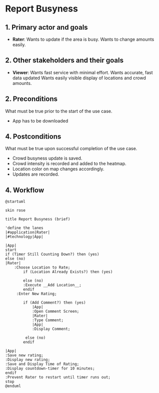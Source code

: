 # Report Busyness

## 1. Primary actor and goals
* __Rater__: Wants to update if the area is busy. Wants to change amounts easily.


## 2. Other stakeholders and their goals

* __Viewer__: Wants fast service with minimal effort. Wants accurate, fast data updated Wants easily visible display of locations and crowd amounts. 


## 2. Preconditions

What must be true prior to the start of the use case.

* App has to be downloaded

## 4. Postconditions

What must be true upon successful completion of the use case.

* Crowd busyness update is saved.
* Crowd intensity is recorded and added to the heatmap.
* Location color on map changes accordingly.
* Updates are recorded.


## 4. Workflow

```plantuml
@startuml

skin rose

title Report Busyness (brief)

'define the lanes
|#application|Rater|
|#technology|App|

|App|
start
if (Timer Still Counting Down?) then (yes)
else (no)
|Rater|
    :Choose Location to Rate;
        if (Location Already Exists?) then (yes)
        
        else (no)
        :Execute __Add Location__;
        endif
     :Enter New Rating;
     
        if (Add Comment?) then (yes)
            |App|
            :Open Comment Screen;
            |Rater|
            :Type Comment;
            |App|
            :Display Comment;
      
         else (no)
        endif

|App|
:Save new rating;
:Display new rating;
:Save and Display Time of Rating;
:Display countdown-timer for 10 minutes;
endif
:Prevent Rater to restart until timer runs out;
stop
@enduml
```



